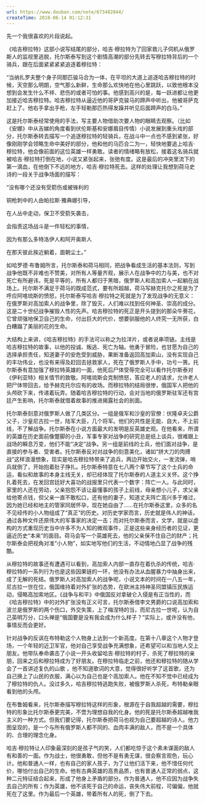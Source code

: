 ```yaml
---
url: https://www.douban.com/note/673482844/
createTime: 2018-06-14 01:12:31
---
```


先一个我很喜欢的片段说起。

《哈吉穆拉特》这部小说写结尾的部分，哈吉·穆拉特为了回家救儿子伺机从俄罗斯人的监视里逃脱，托尔斯泰写到这个剧情高潮的部分先转去写穆拉特背后的一个骑兵，跟在后面紧紧紧紧追逐着穆拉特：

“当纳扎罗夫整个身子同那匹骏马合为一体，在平坦的大道上追逐哈吉穆拉特的时候，天空那么明朗，空气那么新鲜，生命那么欢快地在他心里跳跃，以致他根本没想到会发生什么不祥、悲伤的或者可怕的事。他感到高兴的是，每一跃进都让他更加接近哈吉穆拉特。哈吉穆拉特从逼近他的哥萨克骏马的蹄声中听出，他被哥萨克赶上了。他右手拿出手枪，左手轻勒那匹热得发躁并听见后面蹄声的白马。”

这是托尔斯泰经常使用的手法，写主要人物借助次要人物的眼睛去观察。（比如《安娜》中从吉娣的角度看到伏伦斯基和安娜眉目传情）小说发展到重头戏的部分，托尔斯泰转去描写一个追逐穆拉特的轻骑兵，在战斗中一点也不感到紧张，好像刚刚学会领略生命中美好的部分，他和他的马匹合二为一，轻快地要追上哈吉·穆拉特，他会像前面的这位英雄一样勇敢。读者的情绪略有放松，接着这名骑兵就被哈吉·穆拉特打倒在地，小说又紧张起来，张弛有度。这是最后的冲突里流下的第一滴血，在他倒下不远的地方，哈吉·穆拉特死去。这样的处理让我想到荷马史诗的一段关于战争场面的描写：

“没有哪个还没有受箭伤或被锋利的

铜枪刺中的人由帕拉斯·雅典娜引导，

在人丛中走动，保卫不受箭矢袭击，

会指责这场战斗是一件轻松的事情，

因为有那么多特洛伊人和阿开奥斯人

在那天彼此挨近躺着，面朝尘土。”

如哈罗德·布鲁姆所言，托尔斯泰和荷马相同，把战争看成生活的基本法则，写到战争他既不非难也不赞美，对所有人等量齐观，展示人在战争中的力与美，也不对死亡有所避讳，死是平等的，所有人都归于黑暗，俄罗斯人和高加索人一起躺在战场上。托尔斯不满足于荷马的既成范式，要有所超越，荷马写赫克托尔之死是为了呼应阿喀琉斯的愤怒，托尔斯泰写哈吉·穆拉特之死就是为了发现战争的无意义：在俄罗斯对高加索人的战争里，除了毁灭，人们难以找到任何神圣、崇高的成分。这是二十世纪战争摧毁人性的先声。哈吉穆拉特的死正是开头提到的那朵牛蒡花，它曾顽强地保卫自己的生命，付出巨大的代价，想要驯服他的人终究一无所获，白白糟蹋了美丽的花的生命。

大结构上来讲，《哈吉穆拉特》的手法可以称之为拉洋片，或者说串项链。主线是哈吉穆拉特的故事，以他的投诚、叛逃、死亡为轴。他勇于冒险，也甘愿为自己的选择承担责任，知道妻子的安危受到威胁，果断准备返回高加索山，没有实现自己的丰功伟业，也没有来得及赶回去拯救家人，死在了俄罗斯人手中，功亏一篑。托尔斯泰有意加强了穆拉特英雄的一面，他死后尸体受辱完全可以看作托尔斯泰对《伊利亚特》相关情节的致敬。阿喀琉斯会克制愤怒，答应老人的请求，允许老人把尸体带回去，给予赫克托尔应有的收场。而穆拉特的结局很惨，俄国军人把他的头颅砍下来，传递着玩弄。随着哈吉穆拉特的行动，会对当地的俄罗斯驻军还有宫廷产生影响，托尔斯泰就借着故事的推进揭露社会的剖面。

托尔斯泰刻意对俄罗斯人做了几类区分。一组是俄军和沙皇的官僚：伏隆卓夫公爵父子，沙皇尼古拉一世，陆军大臣，几个将军。他们的共性是无能、自大，不上前线，不了解战争。托尔斯泰在小说方面最大的发明是反英雄史观。在他看来，所谓的英雄在历史面前像蹩脚的小丑，军事专家对战争的研究总是纸上谈兵，很难跟上战场的瞬息万变，他们不能“决定”战争。另一组是前线的士兵，他们面对战争，是直接的参与者、受害者。托尔斯泰反对对战争的刻意美化，诸如“拼大刀的肉搏战”这样浪漫想象，现实是哈吉穆拉特带来了追兵，两边开始交火，一发流弹，哨兵就倒了，开始抱着肚子挣扎。托尔斯泰特意在七八两个章节写了这个士兵的命运，看似和故事的本身主线无关，却已经体现了托尔斯泰的人道主义关怀。这个挣扎着死去，在发回宫廷好大喜功的战报里只代表一个数字：阵亡一人。与此同时，家里的人还在劳动，父亲抱怨不该让最懂事的孩子上前线，母亲想小儿子，求父亲给他寄点钱，但父亲一直不敢松口，还有他的妻子，知道丈夫阵亡高兴多于难过，因为她已经和地主的管家同居怀孕，现在她自由了……在托尔斯泰这里，众多的名不见经传的小人物组成了“真正”的历史。对历史学家而言，历史就是伟人的神话，通过各种文件还原伟大的军事家的决定一击；而对托尔斯泰而言，文学，就是以虚构的方式重现历史当中许多不为人知的微观事件，正是这些亲身经历者的见证，更逼近历史“本来”的面目。荷马会写一个英雄死去，他的父亲保不住自己的财产；托尔斯泰会把视角对准“小人物”，如实地写他们的生活，不动情地凸显了战争的残酷。

从穆拉特的故事还有遭遇可以看到，高加索人内部一直存在着仇杀的传统，哈吉·穆拉特的一系列行为也是这些因果链的一环，他没有办法从血腥暴力中抽身出来，成了无解的死结。俄罗斯人对高加索人的战争呢，小说文本的时间在一八五一年，尼古拉一世在位，俄国维持着对外扩张的态势，在欧洲主持神圣同盟镇压民族运动，侵略高加索地区。《战争与和平》中俄国反对拿破仑入侵是有正当性的，而《哈吉穆拉特》中的对外扩张没有正义可言，托尔斯泰借李文男爵的口说高加索和波兰是俄罗斯的两个伤口，外交失策，上了梅涅特的当，而尼古拉一世呢，认为自己英明万分，口头禅是“俄国要是没有我会成为什么样子？”实际上，或许没有他，事情反而会更好。

针对战争的反讽在布特勒这个人物身上达到一个新高度。在第十八章这个人物才登场，一个年轻的近卫军官，他对自己享受战争充满想象，还希望可以和当地人交上朋友。他带队奉命袭击了小说一开头收留哈吉·穆拉特的村子，杀死了穆拉特的亲朋，回来之后和穆拉特成为了好朋友。在穆拉特临走之前，他还和穆拉特的随从学会了一首讲述复仇的山歌 ，他不知道歌词的大意，觉得很好听学了这首歌，还为自己换上了山民的衣服，满心以为自己也是个高加索人。他在不知不觉中已经成为了穆拉特的仇人。没过多久，哈吉穆拉特逃跑失败，被俄罗斯人杀死，布特勒亲眼看到他的头颅。

在布鲁姆看来，托尔斯泰描写穆拉特这样的形象，根源在于自我超越的需要，穆拉特的形象比托尔斯泰更完美，不啻为理想自我的化身。他的死是托尔斯泰超越唯我主义的一种方式。但我们要记得，托尔斯泰把荷马也视为自己要超越的诗人。他力图呈现的，是一个与所有俄罗斯人都不同的、血肉丰满的敌人，而不是一个具体的、合理的理念化身。

哈吉·穆拉特让人印象最深刻的是孩子气的笑，人们都吃惊于这个素未谋面的敌人有和善的一面。作为战士，他很勇敢，但他不是有勇无谋，很会察言观色，玩心计。他和普通人一样，也有自己的家人孩子，为了让他们活下来，他不惜任何代价，哪怕付出自己的生命。他有古典英雄的高贵品质，也有普通人正常的弱点，这种二元特征结合起来，形成了他身上矛盾的部分。作为普通人，他不应因为战争失去自己的所有；作为英雄，他不该死于自己的命运，丧失伟大前程，可偏偏，他就死在了这里。作为最后一个英雄，带着所有人的死，倒了下去。